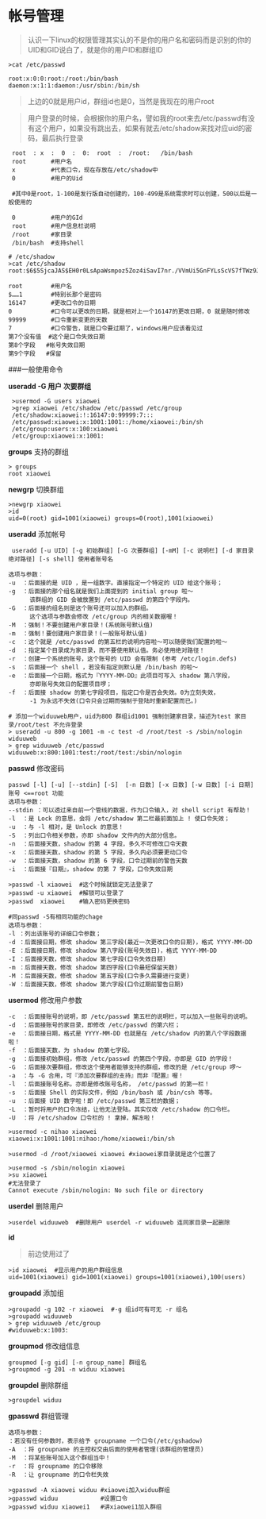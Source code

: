帐号管理
===

>认识一下linux的权限管理其实认的不是你的用户名和密码而是识别的你的UID和GID说白了，就是你的用户ID和群组ID

	>cat /etc/passwd
	
	root:x:0:0:root:/root:/bin/bash
	daemon:x:1:1:daemon:/usr/sbin:/bin/sh

>上边的0就是用户id，群组id也是0，当然是我现在的用户root

>用户登录的时候，会根据你的用户名，譬如我的root来去/etc/passwd有没有这个用户，如果没有跳出去，如果有就去/etc/shadow来找对应uid的密码，最后执行登录

	
	 root  : x  :  0  :  0:  root  :  /root:   /bin/bash
     root    	#用户名
	 x       	#代表口令，现在存放在/etc/shadow中
	 0       	#用户的Uid
	 
	 #其中0是root，1-100是发行版自动创建的，100-499是系统需求时可以创建，500以后是一般使用的
	
	 0       	#用户的GId
	 root    	#用户信息栏说明
	 /root   	#家目录
	 /bin/bash  #支持shell

	# /etc/shadow
	>cat /etc/shadow
	root:$6$5SjcaJAS$EH0r0LsApaWsmpoz5Zoz4iSavI7nr./VVmUi5GnFYLsScVS7fTWz9JK7E8..bNajM7jV2qBBn9fck5oiGzx0N1:16147:0:99999:7:::  

	root 		#用户名
	$……1		#特别长那个是密码
	16147		#更改口令的日期
	0			#口令可以更改的日期，就是相对上一个16147的更改日期，0 就是随时修改
	99999		#口令重新变更的天数
	7			#口令警告，就是口令要过期了，windows用户应该看见过
	第7个没有值	#这个是口令失效日期
	第8个字段	#帐号失效日期
	第9个字段	#保留

	
###一般使用命令
	
**useradd -G 用户 次要群组**

	 >usermod -G users xiaowei
	 >grep xiaowei /etc/shadow /etc/passwd /etc/group
	 /etc/shadow:xiaowei:!:16147:0:99999:7:::
	 /etc/passwd:xiaowei:x:1001:1001::/home/xiaowei:/bin/sh
	 /etc/group:users:x:100:xiaowei
	 /etc/group:xiaowei:x:1001:

**groups** 支持的群组

	> groups
	root xiaowei

**newgrp** 切换群组

	>newgrp xiaowei
	>id
	uid=0(root) gid=1001(xiaowei) groups=0(root),1001(xiaowei)

**useradd** 添加帐号

	 useradd [-u UID] [-g 初始群组] [-G 次要群组] [-mM] [-c 说明栏] [-d 家目录绝对路径] [-s shell] 使用者账号名
	
	选项与参数：
	-u  ：后面接的是 UID ，是一组数字。直接指定一个特定的 UID 给这个账号；
	-g  ：后面接的那个组名就是我们上面提到的 initial group 啦～
	      该群组的 GID 会被放置到 /etc/passwd 的第四个字段内。
	-G  ：后面接的组名则是这个账号还可以加入的群组。
	      这个选项与参数会修改 /etc/group 内的相关数据喔！
	-M  ：强制！不要创建用户家目录！(系统账号默认值)
	-m  ：强制！要创建用户家目录！(一般账号默认值)
	-c  ：这个就是 /etc/passwd 的第五栏的说明内容啦～可以随便我们配置的啦～
	-d  ：指定某个目录成为家目录，而不要使用默认值。务必使用绝对路径！
	-r  ：创建一个系统的账号，这个账号的 UID 会有限制 (参考 /etc/login.defs)
	-s  ：后面接一个 shell ，若没有指定则默认是 /bin/bash 的啦～
	-e  ：后面接一个日期，格式为『YYYY-MM-DD』此项目可写入 shadow 第八字段，
	      亦即账号失效日的配置项目啰；
	-f  ：后面接 shadow 的第七字段项目，指定口令是否会失效。0为立刻失效，
	      -1 为永远不失效(口令只会过期而强制于登陆时重新配置而已。)
	
	# 添加一个widuuweb用户，uid为800 群组id1001 强制创建家目录，描述为test 家目录/root/test 不允许登录
	> useradd -u 800 -g 1001 -m -c test -d /root/test -s /sbin/nologin widuuweb
	> grep widuuweb /etc/passwd
	widuuweb:x:800:1001:test:/root/test:/sbin/nologin

**passwd** 修改密码

	passwd [-l] [-u] [--stdin] [-S]  [-n 日数] [-x 日数] [-w 日数] [-i 日期] 账号 <==root 功能
	选项与参数：
	--stdin ：可以透过来自前一个管线的数据，作为口令输入，对 shell script 有帮助！
	-l  ：是 Lock 的意思，会将 /etc/shadow 第二栏最前面加上 ! 使口令失效；
	-u  ：与 -l 相对，是 Unlock 的意思！
	-S  ：列出口令相关参数，亦即 shadow 文件内的大部分信息。
	-n  ：后面接天数，shadow 的第 4 字段，多久不可修改口令天数
	-x  ：后面接天数，shadow 的第 5 字段，多久内必须要更动口令
	-w  ：后面接天数，shadow 的第 6 字段，口令过期前的警告天数
	-i  ：后面接『日期』，shadow 的第 7 字段，口令失效日期
	
	>passwd -l xiaowei  #这个时候就锁定无法登录了
	>passwd -u xiaowei  #解锁可以登录了
	>passwd  xiaowei    #输入密码更换密码
	
	#同passwd -S有相同功能的chage
	选项与参数：
	-l ：列出该账号的详细口令参数；
	-d ：后面接日期，修改 shadow 第三字段(最近一次更改口令的日期)，格式 YYYY-MM-DD
	-E ：后面接日期，修改 shadow 第八字段(账号失效日)，格式 YYYY-MM-DD
	-I ：后面接天数，修改 shadow 第七字段(口令失效日期)
	-m ：后面接天数，修改 shadow 第四字段(口令最短保留天数)
	-M ：后面接天数，修改 shadow 第五字段(口令多久需要进行变更)
	-W ：后面接天数，修改 shadow 第六字段(口令过期前警告日期)

**usermod** 修改用户参数

	-c  ：后面接账号的说明，即 /etc/passwd 第五栏的说明栏，可以加入一些账号的说明。
	-d  ：后面接账号的家目录，即修改 /etc/passwd 的第六栏；
	-e  ：后面接日期，格式是 YYYY-MM-DD 也就是在 /etc/shadow 内的第八个字段数据啦！
	-f  ：后面接天数，为 shadow 的第七字段。
	-g  ：后面接初始群组，修改 /etc/passwd 的第四个字段，亦即是 GID 的字段！
	-G  ：后面接次要群组，修改这个使用者能够支持的群组，修改的是 /etc/group 啰～
	-a  ：与 -G 合用，可『添加次要群组的支持』而非『配置』喔！
	-l  ：后面接账号名称。亦即是修改账号名称， /etc/passwd 的第一栏！
	-s  ：后面接 Shell 的实际文件，例如 /bin/bash 或 /bin/csh 等等。
	-u  ：后面接 UID 数字啦！即 /etc/passwd 第三栏的数据；
	-L  ：暂时将用户的口令冻结，让他无法登陆。其实仅改 /etc/shadow 的口令栏。
	-U  ：将 /etc/shadow 口令栏的 ! 拿掉，解冻啦！

	>usermod -c nihao xiaowei 
	xiaowei:x:1001:1001:nihao:/home/xiaowei:/bin/sh

	>usermod -d /root/xiaowei xiaowei #xiaowei家目录就是这个位置了
	
	>usermod -s /sbin/nologin xiaowei
	>su xiaowei
	#无法登录了
	Cannot execute /sbin/nologin: No such file or directory

**userdel** 删除用户
	
	>userdel widuuweb  #删除用户 userdel -r widuuweb 连同家目录一起删除
	
**id**

>前边使用过了

	>id xiaowei  #显示用户的用户群组信息
	uid=1001(xiaowei) gid=1001(xiaowei) groups=1001(xiaowei),100(users)

**groupadd** 添加组

	>groupadd -g 102 -r xiaowei  #-g 组id可有可无 -r 组名
	>groupadd widuuweb
	> grep widuuweb /etc/group
	#widuuweb:x:1003:

**groupmod** 修改组信息
	
	groupmod [-g gid] [-n group_name] 群组名
	>groupmod -g 201 -n widuu xiaowei 

**groupdel** 删除群组
	
	>groupdel widuu
	
**gpasswd** 群组管理

	选项与参数：
    ：若没有任何参数时，表示给予 groupname 一个口令(/etc/gshadow)
	-A  ：将 groupname 的主控权交由后面的使用者管理(该群组的管理员)
	-M  ：将某些账号加入这个群组当中！
	-r  ：将 groupname 的口令移除
	-R  ：让 groupname 的口令栏失效

	>gpasswd -A xiaowei widuu #xiaowei加入widuu群组
	>gpasswd widuu            #设置口令 
	>gpasswd widuu xiaowei1   #讲xiaowei1加入群组
